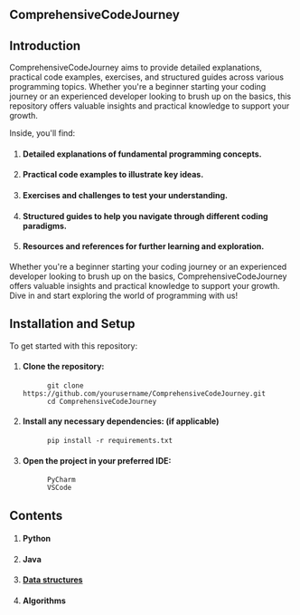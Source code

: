 ## ComprehensiveCodeJourney
## Introduction
ComprehensiveCodeJourney aims to provide detailed explanations, practical code examples, exercises, and structured guides across various programming topics. Whether you're a beginner starting your coding journey or an experienced developer looking to brush up on the basics, this repository offers valuable insights and practical knowledge to support your growth.

Inside, you'll find:

1. #### Detailed explanations of fundamental programming concepts.
1. #### Practical code examples to illustrate key ideas.
1. #### Exercises and challenges to test your understanding.
1. #### Structured guides to help you navigate through different coding paradigms.
1. #### Resources and references for further learning and exploration.
   
Whether you're a beginner starting your coding journey or an experienced developer looking to brush up on the basics, ComprehensiveCodeJourney offers valuable insights and practical knowledge to support your growth. Dive in and start exploring the world of programming with us!

## Installation and Setup

To get started with this repository:

1. #### Clone the repository:
             git clone https://github.com/yourusername/ComprehensiveCodeJourney.git
             cd ComprehensiveCodeJourney
1. #### Install any necessary dependencies: (if applicable)
             pip install -r requirements.txt
1. #### Open the project in your preferred IDE:
             PyCharm
             VSCode

## Contents

1. #### Python
2. #### Java
3. #### [Data structures](data-structures/README.md)
4. #### Algorithms 
